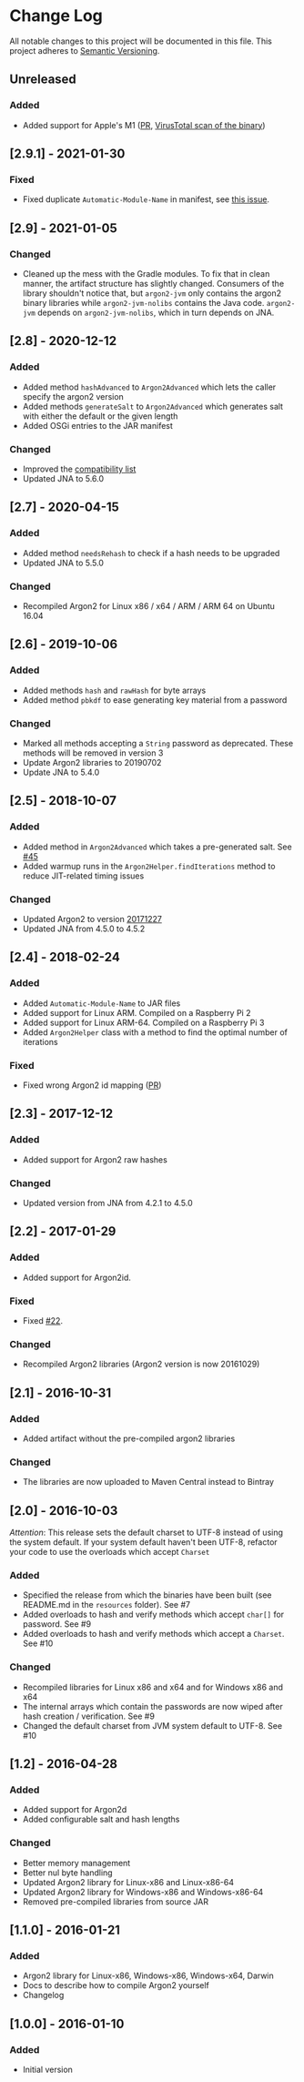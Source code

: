 # Change Log

All notable changes to this project will be documented in this file. This project adheres to [Semantic Versioning](http://semver.org/).

## Unreleased

### Added

* Added support for Apple's M1 ([PR](https://github.com/phxql/argon2-jvm/pull/81), [VirusTotal scan of the binary](https://www.virustotal.com/gui/file/3f32cb2306483fc111f8c2b6fe24902944960c183bdfef803e7b3a84ba407b67/detection))

## [2.9.1] - 2021-01-30

### Fixed

- Fixed duplicate `Automatic-Module-Name` in manifest, see [this issue](https://github.com/phxql/argon2-jvm/issues/80).

## [2.9] - 2021-01-05

### Changed

- Cleaned up the mess with the Gradle modules. To fix that in clean manner, the artifact structure has slightly changed.
  Consumers of the library shouldn't notice that, but `argon2-jvm` only contains the argon2 binary libraries
  while `argon2-jvm-nolibs`
  contains the Java code. `argon2-jvm` depends on `argon2-jvm-nolibs`, which in turn depends on JNA.

## [2.8] - 2020-12-12

### Added

- Added method `hashAdvanced` to `Argon2Advanced` which lets the caller specify the argon2 version
- Added methods `generateSalt` to `Argon2Advanced` which generates salt with either the default or the given length
- Added OSGi entries to the JAR manifest

### Changed

- Improved the [compatibility list](compatibility-tests/README.md)
- Updated JNA to 5.6.0

## [2.7] - 2020-04-15

### Added
- Added method `needsRehash` to check if a hash needs to be upgraded
- Updated JNA to 5.5.0

### Changed
- Recompiled Argon2 for Linux x86 / x64 / ARM / ARM 64 on Ubuntu 16.04 

## [2.6] - 2019-10-06

### Added
- Added methods `hash` and `rawHash` for byte arrays
- Added method `pbkdf` to ease generating key material from a password

### Changed
- Marked all methods accepting a `String` password as deprecated. These methods will be removed in version 3
- Update Argon2 libraries to 20190702
- Update JNA to 5.4.0

## [2.5] - 2018-10-07

### Added
- Added method in `Argon2Advanced` which takes a pre-generated salt. See [#45](https://github.com/phxql/argon2-jvm/issues/45)
- Added warmup runs in the `Argon2Helper.findIterations` method to reduce JIT-related timing issues

### Changed
- Updated Argon2 to version [20171227](https://github.com/P-H-C/phc-winner-argon2/releases/tag/20171227)
- Updated JNA from 4.5.0 to 4.5.2

## [2.4] - 2018-02-24

### Added
- Added `Automatic-Module-Name` to JAR files
- Added support for Linux ARM. Compiled on a Raspberry Pi 2
- Added support for Linux ARM-64. Compiled on a Raspberry Pi 3
- Added `Argon2Helper` class with a method to find the optimal number of iterations

### Fixed
- Fixed wrong Argon2 id mapping ([PR](https://github.com/phxql/argon2-jvm/pull/41))

## [2.3] - 2017-12-12

### Added
- Added support for Argon2 raw hashes

### Changed
- Updated version from JNA from 4.2.1 to 4.5.0

## [2.2] - 2017-01-29

### Added
- Added support for Argon2id.

### Fixed
- Fixed [#22](https://github.com/phxql/argon2-jvm/issues/22).

### Changed
- Recompiled Argon2 libraries (Argon2 version is now 20161029)

## [2.1] - 2016-10-31
### Added
- Added artifact without the pre-compiled argon2 libraries

### Changed
- The libraries are now uploaded to Maven Central instead to Bintray

## [2.0] - 2016-10-03
*Attention*: This release sets the default charset to UTF-8 instead of using the system default. If your system default
haven't been UTF-8, refactor your code to use the overloads which accept `Charset`

### Added
- Specified the release from which the binaries have been built (see README.md in the `resources` folder). See #7
- Added overloads to hash and verify methods which accept `char[]` for password. See #9
- Added overloads to hash and verify methods which accept a `Charset`. See #10

### Changed
- Recompiled libraries for Linux x86 and x64 and for Windows x86 and x64
- The internal arrays which contain the passwords are now wiped after hash creation / verification. See #9
- Changed the default charset from JVM system default to UTF-8. See #10

## [1.2] - 2016-04-28
### Added
- Added support for Argon2d
- Added configurable salt and hash lengths

### Changed
- Better memory management
- Better nul byte handling
- Updated Argon2 library for Linux-x86 and Linux-x86-64
- Updated Argon2 library for Windows-x86 and Windows-x86-64
- Removed pre-compiled libraries from source JAR

## [1.1.0] - 2016-01-21
### Added
- Argon2 library for Linux-x86, Windows-x86, Windows-x64, Darwin
- Docs to describe how to compile Argon2 yourself
- Changelog

## [1.0.0] - 2016-01-10
### Added
- Initial version
